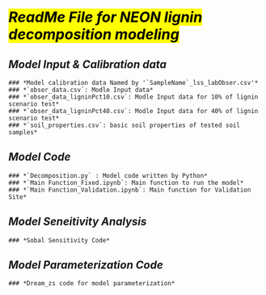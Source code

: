 # <mark>*ReadMe File for NEON lignin decomposition modeling*
  
## *Model Input & Calibration data*
    ### *Model calibration data Named by '`SampleName`_lss_labObser.csv'*  
    ### *`obser_data.csv`: Modle Input data*  
    ### *`obser_data_ligninPct10.csv`: Modle Input data for 10% of lignin scenario test*  
    ### *`obser_data_ligninPct40.csv`: Modle Input data for 40% of lignin scenario test*   
    ### *`soil_properties.csv`: basic soil properties of tested soil samples*
  
## *Model Code*  
    ### *`Decomposition.py` : Model code written by Python*  
    ### *`Main Function_Fixed.ipynb`: Main function to run the model*  
    ### *`Main Function_Validation.ipynb`: Main function for Validation Site*
  
## *Model Seneitivity Analysis*
    ### *Sobal Sensitivity Code*
  
## *Model Parameterization Code*  
    ### *Dream_zs code for model parameterization*
